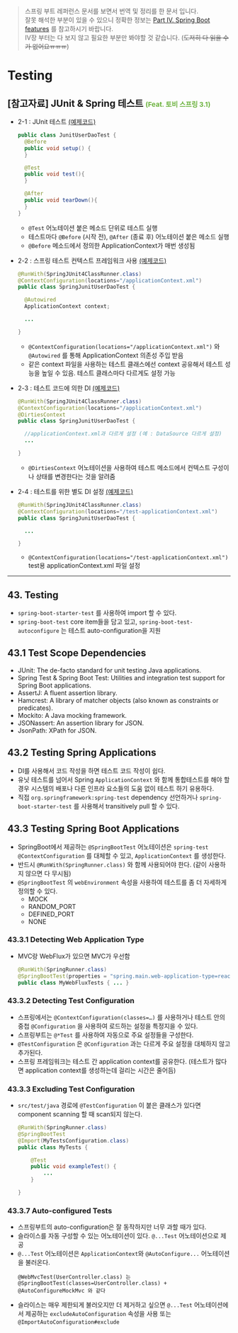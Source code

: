 > 스프링 부트 레퍼런스 문서를 보면서 번역 및 정리를 한 문서 입니다.  
잘못 해석한 부분이 있을 수 있으니 정확한 정보는 [Part IV. Spring Boot features](https://docs.spring.io/spring-boot/docs/current/reference/html/boot-features.html) 를 참고하시기 바랍니다.  
Ⅳ장 부터는 다 보지 않고 필요한 부분만 봐야할 것 같습니다. (~~도저히 다 읽을 수가 없어요ㅠㅠㅠ~~)

# Testing

## [참고자료] JUnit & Spring 테스트 <span style="font-size:15px;color:#6db33f;">(Feat. 토비 스프링 3.1)</span>

- 2-1 : JUnit 테스트 [(예제코드)](https://github.com/wooyoung85/spring-study/tree/master/toby-vol1-test-1-JUnit%20%ED%85%8C%EC%8A%A4%ED%8A%B8)

  ```java
  public class JunitUserDaoTest {
    @Before
    public void setup() {
    }

    @Test
    public void test(){
    }

    @After
    public void tearDown(){
    }
  }
  ```

  - `@Test` 어노테이션 붙은 메소드 단위로 테스트 실행
  - 테스트마다 `@Before` (시작 전), `@After` (종료 후) 어노테이션 붙은 메소드 실행
  - `@Before` 메소드에서 정의한 ApplicationContext가 매번 생성됨

- 2-2 : 스프링 테스트 컨텍스트 프레임워크 사용 [(예제코드)](https://github.com/wooyoung85/spring-study/tree/master/toby-vol1-test-2-%EC%8A%A4%ED%94%84%EB%A7%81%20%ED%85%8C%EC%8A%A4%ED%8A%B8%20%EC%BB%A8%ED%85%8D%EC%8A%A4%ED%8A%B8%20%ED%94%84%EB%A0%88%EC%9E%84%EC%9B%8C%ED%81%AC%20%EC%82%AC%EC%9A%A9)

  ```java
  @RunWith(SpringJUnit4ClassRunner.class)
  @ContextConfiguration(locations="/applicationContext.xml")
  public class SpringJunitUserDaoTest {

    @Autowired
    ApplicationContext context;

    ...

  }
  ```

  - `@ContextConfiguration(locations="/applicationContext.xml")` 와 `@Autowired` 를 통해 ApplicationContext 의존성 주입 받음
  - 같은 context 파일을 사용하는 테스트 클래스에선 context 공유해서 테스트 성능을 높일 수 있음. 테스트 클래스마다 다르게도 설정 가능

- 2-3 : 테스트 코드에 의한 DI [(예제코드)](https://github.com/wooyoung85/spring-study/tree/master/toby-vol1-test-3-%ED%85%8C%EC%8A%A4%ED%8A%B8%20%EC%BD%94%EB%93%9C%EC%97%90%20%EC%9D%98%ED%95%9C%20DI)

  ```java
  @RunWith(SpringJUnit4ClassRunner.class)
  @ContextConfiguration(locations="/applicationContext.xml")
  @DirtiesContext
  public class SpringJunitUserDaoTest {

    //applicationContext.xml과 다르게 설정 (예 : DataSource 다르게 설정)
    ...

  }
  ```

  - `@DirtiesContext` 어노테이션을 사용하여 테스트 메소드에서 컨텍스트 구성이나 상태를 변경한다는 것을 알려줌

- 2-4 : 테스트를 위한 별도 DI 설정 [(예제코드)](https://github.com/wooyoung85/spring-study/tree/master/toby-vol1-test-4-%ED%85%8C%EC%8A%A4%ED%8A%B8%EB%A5%BC%20%EC%9C%84%ED%95%9C%20%EB%B3%84%EB%8F%84%20DI%20%EC%84%A4%EC%A0%95)

  ```java
  @RunWith(SpringJUnit4ClassRunner.class)
  @ContextConfiguration(locations="/test-applicationContext.xml")
  public class SpringJunitUserDaoTest {

    ...

  }
  ```

  - `@ContextConfiguration(locations="/test-applicationContext.xml")` test용 applicationContext.xml 파일 설정

---

## 43. Testing

- `spring-boot-starter-test` 를 사용하여 import 할 수 있다.
- `spring-boot-test` core item들을 담고 있고, `spring-boot-test-autoconfigure` 는 테스트 auto-configuration을 지원

## 43.1 Test Scope Dependencies

- JUnit: The de-facto standard for unit testing Java applications.
- Spring Test & Spring Boot Test: Utilities and integration test support for Spring Boot applications.
- AssertJ: A fluent assertion library.
- Hamcrest: A library of matcher objects (also known as constraints or predicates).
- Mockito: A Java mocking framework.
- JSONassert: An assertion library for JSON.
- JsonPath: XPath for JSON.

## 43.2 Testing Spring Applications

- DI를 사용해서 코드 작성을 하면 테스트 코드 작성이 쉽다.
- 유닛 테스트를 넘어서 Spring `ApplicationContext` 와 함께 통합테스트를 해야 할 경우 시스템의 배포나 다른 인프라 요소들의 도움 없이 테스트 하기 유용하다.
- 직접 `org.springframework:spring-test` dependency 선언하거나 `spring-boot-starter-test` 를 사용해서 transitively pull 할 수 있다.

## 43.3 Testing Spring Boot Applications

- SpringBoot에서 제공하는 `@SpringBootTest` 어노테이션은 `spring-test` `@ContextConfiguration` 를 대체할 수 있고, `ApplicationContext` 를 생성한다.
- 반드시 `@RunWith(SpringRunner.class)` 와 함께 사용되어야 한다. (같이 사용하지 않으면 다 무시됨)
- `@SpringBootTest` 의 `webEnvironment` 속성을 사용하여 테스트를 좀 더 자세하게 정의할 수 있다.
  - MOCK
  - RANDOM_PORT
  - DEFINED_PORT
  - NONE

### 43.3.1 Detecting Web Application Type

- MVC랑 WebFlux가 있으면 MVC가 우선함

    ```java
    @RunWith(SpringRunner.class)
    @SpringBootTest(properties = "spring.main.web-application-type=reactive")
    public class MyWebFluxTests { ... }
    ```

### 43.3.2 Detecting Test Configuration

- 스프링에서는 `@ContextConfiguration(classes=…​)` 를 사용하거나 테스트 안의 중첩 `@Configuration` 을 사용하여 로드하는 설정을 특정지을 수 있다.
- 스프링부트는 `@*Test` 를 사용하여 자동으로 주요 설정들을 구성한다.
- `@TestConfiguration` 은 `@Configuration` 과는 다르게 주요 설정을 대체하지 않고 추가된다.
- 스프링 프레임워크는 테스트 간 application context를 공유한다. (테스트가 많다면 application context를 생성하는데 걸리는 시간은 줄어듬)

### 43.3.3 Excluding Test Configuration

- `src/test/java` 경로에 `@TestConfiguration` 이 붙은 클래스가 있다면 component scanning 할 때 scan되지 않는다.

    ```java
    @RunWith(SpringRunner.class)
    @SpringBootTest
    @Import(MyTestsConfiguration.class)
    public class MyTests {

        @Test
        public void exampleTest() {
            ...
        }

    }
    ```

### 43.3.7 Auto-configured Tests

- 스프링부트의 auto-configuration은 잘 동작하지만 너무 과할 때가 있다.
- 슬라이스를 자동 구성할 수 있는 어노테이션이 있다. `@...Test` 어노테이션으로 제공
- `@...Test` 어노테이션은 `ApplicationContext`와 `@AutoConfigure...` 어노테이션을 불러온다.
    ```text
    @WebMvcTest(UserController.class) 는
    @SpringBootTest(classes=UserController.class) + @AutoConfigureMockMvc 와 같다
    ```
- 슬라이스는 매우 제한되게 불러오지만 더 제거하고 싶으면 `@...Test` 어노테이션에서 제공하는 `excludeAutoConfiguration` 속성을 사용 또는 `@ImportAutoConfiguration#exclude`
